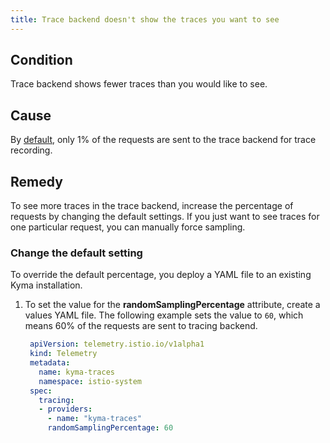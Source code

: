 ```yaml
---
title: Trace backend doesn't show the traces you want to see
---
```


## Condition

Trace backend shows fewer traces than you would like to see.

## Cause

By [default](https://kyma-project.io/#/telemetry-manager/user/03-traces?id=istio), only 1% of the requests are sent to the trace backend for trace recording.

## Remedy

To see more traces in the trace backend, increase the percentage of requests by changing the default settings.
If you just want to see traces for one particular request, you can manually force sampling.

### Change the default setting

To override the default percentage, you deploy a YAML file to an existing Kyma installation.

1. To set the value for the **randomSamplingPercentage** attribute, create a values YAML file.
   The following example sets the value to `60`, which means 60% of the requests are sent to tracing backend.

   ```yaml
    apiVersion: telemetry.istio.io/v1alpha1
    kind: Telemetry
    metadata:
      name: kyma-traces
      namespace: istio-system
    spec:
      tracing:
      - providers:
        - name: "kyma-traces"
        randomSamplingPercentage: 60
   ```
